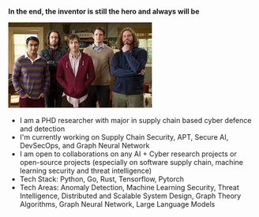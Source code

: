 **In the end, the inventor is still the hero and always will be**

  ![Daily Life](https://github.com/Wapiti08/Wapiti08/blob/main/index.jpg)

 
- I am a PHD researcher with major in supply chain based cyber defence and detection
- I'm currently working on Supply Chain Security, APT, Secure AI, DevSecOps, and Graph Neural Network 
- I am open to collaborations on any AI + Cyber research projects or open-source projects (especially on software supply chain, machine learning security and threat intelligence)
- Tech Stack: Python, Go, Rust, Tensorflow, Pytorch
- Tech Areas: Anomaly Detection, Machine Learning Security, Threat Intelligence, Distributed and Scalable System Design, Graph Theory Algorithms, Graph Neural Network, Large Language Models
<!--
**Wapiti08/Wapiti08** is a ✨ _special_ ✨ repository because its `README.md` (this file) appears on your GitHub profile.

Here are some ideas to get you started:

- 🔭 I’m currently working on ...
- 🌱 I’m currently learning ...
- 👯 I’m looking to collaborate on ...
- 🤔 I’m looking for help with ...
- 💬 Ask me about ...
- 📫 How to reach me: ...
- 😄 Pronouns: ...
- ⚡ Fun fact: ...
-->
